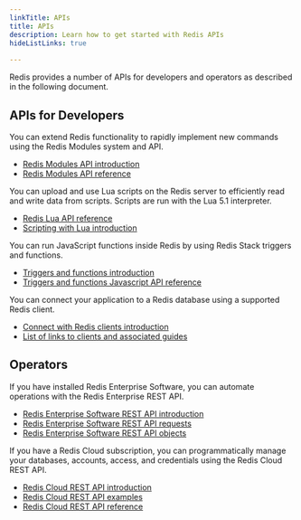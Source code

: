 ```yaml
---
linkTitle: APIs
title: APIs
description: Learn how to get started with Redis APIs
hideListLinks: true
         
---
```


Redis provides a number of APIs for developers and operators as described in the following document.


## APIs for Developers

You can extend Redis functionality to rapidly implement new commands using the Redis Modules system and API. 

- [Redis Modules API introduction](/docs//develop/reference/modules/)
- [Redis Modules API reference](/docs/develop/reference/modules/modules-api-ref/)

You can upload and use Lua scripts on the Redis server to efficiently read and write data from scripts. Scripts are run with the Lua 5.1 interpreter.

- [Redis Lua API reference](/docs/develop/interact/programmability/lua-api/)
- [Scripting with Lua introduction](/docs/develop/interact/programmability/eval-intro/)

You can run JavaScript functions inside Redis by using Redis Stack triggers and functions.

- [Triggers and functions introduction](/docs/develop/interact/programmability/triggers-and-functions/)
- [Triggers and functions Javascript API reference](/docs/develop/interact/programmability/triggers-and-functions/concepts/javascript_api/)

You can connect your application to a Redis database using a supported Redis client.

- [Connect with Redis clients introduction](/docs/develop/connect/clients/)
- [List of links to clients and associated guides](https://redis.io/resources/clients/)


## Operators

If you have installed Redis Enterprise Software, you can automate operations with the Redis Enterprise REST API.

- [Redis Enterprise Software REST API introduction](/docs/operator/rc/api/)
- [Redis Enterprise Software REST API requests](/docs/operator/rs/references/rest-api/requests/)
- [Redis Enterprise Software REST API objects](/docs/operator/rs/references/rest-api/objects/)

If you have a Redis Cloud subscription, you can programmatically manage your databases, accounts, access, and credentials using the Redis Cloud REST API.

- [Redis Cloud REST API introduction](/docs/operator/rc/api/)
- [Redis Cloud REST API examples](/docs/operator/rc/api/examples/)
- [Redis Cloud REST API reference](/docs/operator/rs/references/rest-api/)




